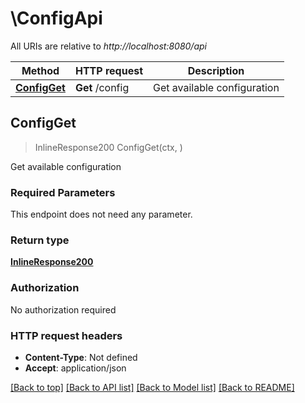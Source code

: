 # \ConfigApi

All URIs are relative to *http://localhost:8080/api*

Method | HTTP request | Description
------------- | ------------- | -------------
[**ConfigGet**](ConfigApi.md#ConfigGet) | **Get** /config | Get available configuration



## ConfigGet

> InlineResponse200 ConfigGet(ctx, )

Get available configuration

### Required Parameters

This endpoint does not need any parameter.

### Return type

[**InlineResponse200**](inline_response_200.md)

### Authorization

No authorization required

### HTTP request headers

- **Content-Type**: Not defined
- **Accept**: application/json

[[Back to top]](#) [[Back to API list]](../README.md#documentation-for-api-endpoints)
[[Back to Model list]](../README.md#documentation-for-models)
[[Back to README]](../README.md)

